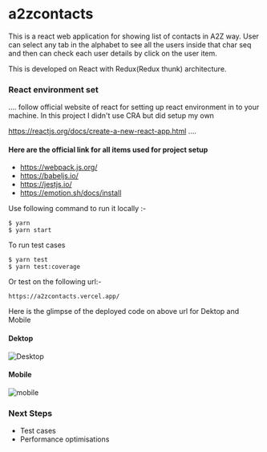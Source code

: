 # a2zcontacts

This is a react web application for showing list of contacts in A2Z way. User can select any tab in the alphabet to see all the users inside that char seq and then can check each user details by click on the user item.

This is developed on React with Redux(Redux thunk) architecture.


### React environment set

....
 follow official website of react for setting up react environment in to your machine. In this project I didn't use CRA but did setup my own

https://reactjs.org/docs/create-a-new-react-app.html
....


#### Here are the official link for all items used for project setup 

* https://webpack.js.org/
* https://babeljs.io/
* https://jestjs.io/
* https://emotion.sh/docs/install


Use following command to run it locally  :- 


```
$ yarn
$ yarn start
```

To run test cases 


```
$ yarn test
$ yarn test:coverage
```

Or test on the following url:- 

```
https://a2zcontacts.vercel.app/
```

Here is the glimpse of the deployed code on above url for Dektop and Mobile 

#### Dektop 

![Desktop](https://user-images.githubusercontent.com/18344021/131788570-c8fbbcde-cfa0-4c38-98b4-30eb08cd96e2.gif)


#### Mobile 

![mobile](https://user-images.githubusercontent.com/18344021/131788609-b31e86eb-c9c8-44fa-a914-4883eec33284.gif)






### Next Steps
* Test cases
* Performance optimisations 
